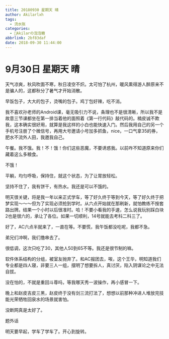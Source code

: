 ```yaml
---
title: 20180930 星期天 晴
author: Akilarlxh
tags:
  - 流水账
categories:
  - 🍬Akilarの泡泡糖
abbrlink: 2bf83daf
date: 2018-09-30 11:44:00
---
```

# 9月30日 星期天 晴

天气凉爽，秋风吹面不寒，秋日凌空不炽。太可怕了杭州，暖风熏得游人醉原来不是骗人的，这都秋分了暑气才开始消散。

早饭包子，大大的包子，烫嘴的包子。鸡丁包好辣，吃不消。

我不喜欢孙老师的Android课，毫无吸引力不说，条理也不是很清晰，所以我不是故意三节课都坐在第一排当着他的面照着《第一行代码》敲代码的。楠皮诚不欺我，这本确实很好用，就算是我这样的小白也能快速入门。然后我用自己的另一个手机号注册了个微信号，再用大号邀请小号加多抓鱼，nice，一口气拿35的券，肥水不流外人田，我邀我自己。

午餐。我不饿。我！不！饿！你们这些恶魔，不要诱惑我。以前咋不知道原来你们藏着这么多粮食。

不饿！

平躺，均匀呼吸，保持住，就这个状态，为了让胃放轻松。

坚持不住了，我有饼干，有热水。我还是可以不饿的。

明天很关键，将是我一年以来正式学车，等了好久终于等到今天，等了好久终于把梦实现～～～但为了实现必须抢到学时。从六点开始就在那刷新，就怕教练不按套路出牌。结果一个小时以后很准时。哈！不要小看我的手速，怎么说我玩别踩白块2也是很六的，承让了各位。如果一切顺利，14号就能去考科二科三了。

好了，AC六点半就来了，一直在等。不要慌，我午饭都没吃呢，我都不急。

弟兄们冲啊，我们撸串去了。

很低调，这次只吃了30，其他人50到65不等。我还是很节制的嘛。

软件体系结构的分组，被室友抛弃了。和AC报团去，唉，这个王华，明知道我们专业都是四人寝，非要三人一组，摆明了想要拆人，真讨厌，陷入阴谋论之中无法自拔。

没在怕的，不就是重回斗尊吗，等我哪天秀一波操作，再小感冒一下。

晚上和赵皮吉皮三黑，赵皮终于没有剑三流打法了，想想以前那种冲进人堆放完技能光荣牺牲回泉水的场景就害怕。

没断网真是太好了。

题外话

明天要早起，学车了学车了。开心到旋转。
